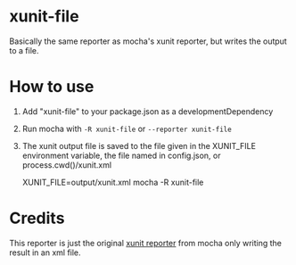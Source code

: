 xunit-file
==========

Basically the same reporter as mocha's xunit reporter, but writes the output to a file.

# How to use

1. Add "xunit-file" to your package.json as a developmentDependency
2. Run mocha with `-R xunit-file` or `--reporter xunit-file`
3. The xunit output file is saved to the file given in the XUNIT_FILE environment variable, the file named in config.json, or process.cwd()/xunit.xml

    XUNIT_FILE=output/xunit.xml mocha -R xunit-file

# Credits
This reporter is just the original [xunit reporter](https://github.com/visionmedia/mocha/blob/master/lib/reporters/xunit.js) from mocha only writing the result in an xml file.
